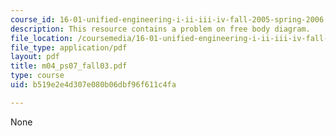 ```yaml
---
course_id: 16-01-unified-engineering-i-ii-iii-iv-fall-2005-spring-2006
description: This resource contains a problem on free body diagram.
file_location: /coursemedia/16-01-unified-engineering-i-ii-iii-iv-fall-2005-spring-2006/b519e2e4d307e080b06dbf96f611c4fa_m04_ps07_fall03.pdf
file_type: application/pdf
layout: pdf
title: m04_ps07_fall03.pdf
type: course
uid: b519e2e4d307e080b06dbf96f611c4fa

---
```

None